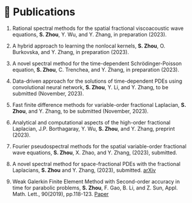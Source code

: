 
# 📝 Publications 
1. Rational spectral methods for the spatial fractional viscoacoustic wave equations, **S. Zhou**, Y. Wu, and Y. Zhang, in preparation (2023).

1. A hybrid approach to learning the nonlocal kernels, **S. Zhou**, O. Burkovska, and Y. Zhang, in preparation (2023).

1. A novel spectral method for the time-dependent Schrödinger-Poisson equation, **S. Zhou**, C. Trenchea, and Y. Zhang, in preparation (2023).

1. Data-driven approach for the solutions of time-dependent PDEs using convolutional neural network, **S. Zhou**, Y. Li, and Y. Zhang, to be submitted (November, 2023).

1. Fast finite difference methods for variable-order fractional Laplacian, **S. Zhou**, and Y. Zhang, to be submitted (November, 2023).

1. Analytical and computational aspects of the high-order fractional Laplacian, J.P. Borthagaray, Y. Wu, **S. Zhou**, and Y. Zhang, preprint (2023).

1. Fourier pseudospectral methods for the spatial variable-order fractional wave equations, **S. Zhou**, X. Zhao, and Y. Zhang, (2023), submitted.

1. A novel spectral method for space-fractional PDEs with the fractional Laplacians, **S. Zhou** and Y. Zhang, (2023), submitted. [arXiv](https://arxiv.org/abs/2311.07814)

1. Weak Galerkin Finite Element Method with Second-order accuracy in time for parabolic problems, **S. Zhou**, F. Gao, B. Li, and Z. Sun, Appl. Math. Lett., 90(2019), pp.118-123. [Paper](https://www.sciencedirect.com/science/article/pii/S089396591830363X)<strong><span class='show_paper_citations' data='KrL6YuoAAAAJ:u5HHmVD_uO8C'></span></strong>

   
